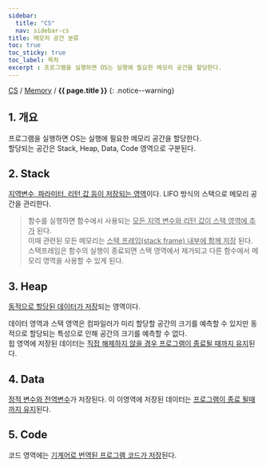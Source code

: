 ```yaml
---
sidebar:
  title: "CS"
  nav: sidebar-cs
title: 메모리 공간 분류
toc: true
toc_sticky: true
toc_label: 목차
excerpt : 프로그램을 실행하면 OS는 실행에 필요한 메모리 공간을 할당한다.
---
```

[CS](/cs/) / [Memory](/cs/memory/) / **{{ page.title }}**
{: .notice--warning}

## 1. 개요
프로그램을 실행하면 OS는 실행에 필요한 메모리 공간을 할당한다.<br/>
할당되는 공간은 Stack, Heap, Data, Code 영역으로 구분된다.


## 2. Stack
<u>지역변수, 파라미터, 리턴 값 등이 저장되는 영역</u>이다.  LIFO 방식의 스택으로 메모리 공간을 관리한다.

>함수를 실행하면 함수에서 사용되는 <u>모든 지역 변수와 리턴 값이 스택 영역에 추가</u> 된다.<br/>
이때 관련된 모든 메모리는 <u>스택 프레임(stack frame) 내부에 함께 저장</u> 된다.<br/>
스택프레임은 함수의 실행이 종료되면 스택 영역에서 제거되고 다른 함수에서 메모리 영역을 사용할 수 있게 된다.

## 3. Heap
<u>동적으로 할당된 데이터가 저장</u>되는 영역이다.

데이터 영역과 스택 영역은 컴파일러가 미리 할당할 공간의 크기를 예측할 수 있지만 동적으로 할당되는 특성으로 인해 공간의 크기를 예측할 수 없다.<br/>힙 영역에 저장된 데이터는 <u>직접 해제하지 않을 경우 프로그램이 종료될 때까지 유지</u>된다.
    
## 4. Data
<u>정적 변수와 전역변수</u>가 저장된다. 이 이영역에 저장된 데이터는 <u>프로그램이 종료 될때까지 유지</u>된다. 
    
## 5. Code
코드 영역에는 <u>기계어로 번역된 프로그램 코드가 저장</u>된다.
